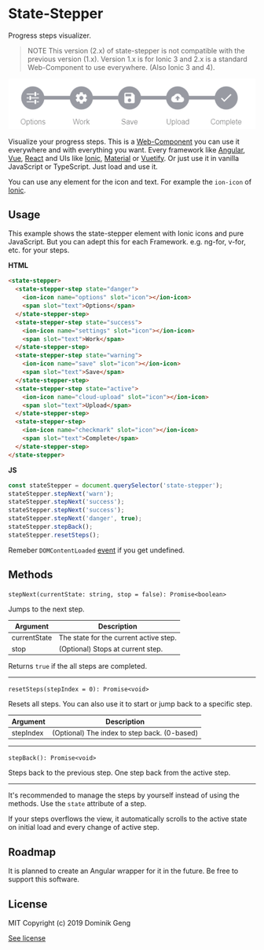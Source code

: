 # State-Stepper

Progress steps visualizer.

> NOTE This version (2.x) of state-stepper is not compatible with the previous version (1.x).
> Version 1.x is for Ionic 3 and 2.x is a standard Web-Component to use everywhere. (Also Ionic 3 and 4).

![](docs/demo.gif)

Visualize your progress steps. This is a [Web-Component](https://developer.mozilla.org/en-US/docs/Web/Web_Components) you can use it everywhere and with everything you want. Every framework like [Angular](https://angular.io/), [Vue](https://vuejs.org/), [React](https://reactjs.org/) and UIs like [Ionic](https://ionicframework.com/), [Material](https://material.angular.io/) or [Vuetify](https://vuetifyjs.com). Or just use it in vanilla JavaScript or TypeScript. Just load and use it.

You can use any element for the icon and text. For example the `ion-icon` of [Ionic](https://ionicons.com/).

## Usage

This example shows the state-stepper element with Ionic icons and pure JavaScript. But you can adept this for each Framework. e.g. ng-for, v-for, etc. for your steps.

**HTML**

```html
<state-stepper>
  <state-stepper-step state="danger">
    <ion-icon name="options" slot="icon"></ion-icon>
    <span slot="text">Options</span>
  </state-stepper-step>
  <state-stepper-step state="success">
    <ion-icon name="settings" slot="icon"></ion-icon>
    <span slot="text">Work</span>
  </state-stepper-step>
  <state-stepper-step state="warning">
    <ion-icon name="save" slot="icon"></ion-icon>
    <span slot="text">Save</span>
  </state-stepper-step>
  <state-stepper-step state="active">
    <ion-icon name="cloud-upload" slot="icon"></ion-icon>
    <span slot="text">Upload</span>
  </state-stepper-step>
  <state-stepper-step>
    <ion-icon name="checkmark" slot="icon"></ion-icon>
    <span slot="text">Complete</span>
  </state-stepper-step>
</state-stepper>
```

**JS**

```js
const stateStepper = document.querySelector('state-stepper');
stateStepper.stepNext('warn');
stateStepper.stepNext('success');
stateStepper.stepNext('success');
stateStepper.stepNext('danger', true);
stateStepper.stepBack();
stateStepper.resetSteps();
```

Remeber `DOMContentLoaded` [event](https://developer.mozilla.org/en-US/docs/Web/API/Window/DOMContentLoaded_event) if you get undefined.

## Methods

`stepNext(currentState: string, stop = false): Promise<boolean>`

Jumps to the next step.

| Argument     | Description                            |
| ------------ | -------------------------------------- |
| currentState | The state for the current active step. |
| stop         | (Optional) Stops at current step.      |

Returns `true` if the all steps are completed.

---

`resetSteps(stepIndex = 0): Promise<void>`

Resets all steps. You can also use it to start or jump back to a specific step.

| Argument  | Description                                  |
| --------- | -------------------------------------------- |
| stepIndex | (Optional) The index to step back. (0-based) |

---

`stepBack(): Promise<void>`

Steps back to the previous step. One step back from the active step.

---

It's recommended to manage the steps by yourself instead of using the methods. Use the `state` attribute of a step.

If your steps overflows the view, it automatically scrolls to the active state on initial load and every change of active step.

## Roadmap

It is planned to create an Angular wrapper for it in the future. Be free to support this software.

## License

MIT Copyright (c) 2019 Dominik Geng

[See license](LICENSE)
